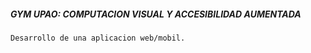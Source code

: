 ##### GYM UPAO: COMPUTACION VISUAL Y ACCESIBILIDAD AUMENTADA

``Desarrollo de una aplicacion web/mobil.``